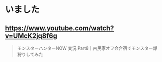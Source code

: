 # いました

## https://www.youtube.com/watch?v=UMcK2jq8f6g

> モンスターハンターNOW 実況 Part8｜古民家オフ会合宿でモンスター爆狩りしてみた 
